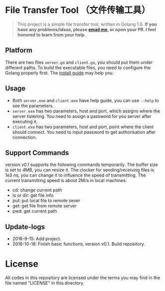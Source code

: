 # File Transfer Tool （文件传输工具）
> This project is a simple file transfer tool, written in Golang 1.6. **If you have any problems/ideas, please [email me](mailto:forec@bupt.edu.cn), or open your PR. I feel honored to learn from your help** .

## Platform
There are two files `server.go` and `client.go`, you should put them under different paths. To build the executable files, you need to configure the Golang  properly first. The [install guide](https://github.com/Forec/the-way-to-go_ZH_CN/blob/master/eBook/02.2.md) may help you.

## Usage
* Both `server.exe` and `client.exe` have help guide, you can use `--help` to see the parameters.
* `server.exe` has two parameters, host and port, which assigns where the server listening. You need to assign a password for you server after executing it.
* `client.exe` has two parameters, host and port, point where the client should connect. You need to input password to get authorisation after connection.

## Support Commands
version v0.1 supports the following commands temporarily. The buffer size is set to 4MB, you can resize it. The clocker for sending/receiving files is 1e3 ns, you can change it to influence the speed of transmitting. The current transmitting speed is about 2M/s in local machines.
* cd: change current path
* ls or dir: get file info
* put: put local file to remote sever
* get: get file from remote server
* pwd: get current path

## Update-logs
* 2016-9-15: Add project.
* 2016-10-18: Finish basic functions, version v0.1. Build repository.

# License
All codes in this repository are licensed under the terms you may find in the file named "LICENSE" in this directory.